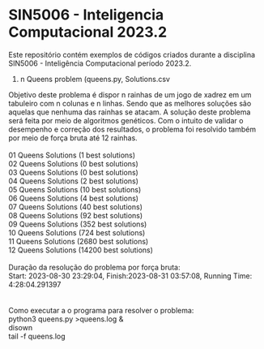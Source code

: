 # SIN5006 - Inteligencia Computacional 2023.2

Este repositório contém exemplos de códigos criados durante a disciplina SIN5006 - Inteligência Computacional período 2023.2. 

1. n Queens problem (queens.py, Solutions.csv

Objetivo deste problema é dispor n rainhas de um jogo de xadrez em um tabuleiro com n colunas e n linhas. Sendo que as melhores soluções são aquelas que nenhuma das rainhas se atacam.
A solução deste problema será feita por meio de algoritmos genéticos. Com o intuito de validar o desempenho e correção dos resultados, o problema foi resolvido também por meio de força bruta até 12 rainhas. 
<br><br>
  01 Queens Solutions     (1 best solutions)<br>
  02 Queens Solutions     (0 best solutions)<br>
  03 Queens Solutions     (0 best solutions)<br>
  04 Queens Solutions     (2 best solutions)<br>
  05 Queens Solutions    (10 best solutions)<br>
  06 Queens Solutions     (4 best solutions)<br>
  07 Queens Solutions    (40 best solutions)<br>
  08 Queens Solutions    (92 best solutions)<br>
  09 Queens Solutions   (352 best solutions)<br>
  10 Queens Solutions   (724 best solutions)<br>
  11 Queens Solutions  (2680 best solutions)<br>
  12 Queens Solutions (14200 best solutions)<br>
<br>
Duração da resolução do problema por força bruta:<br>
Start: 2023-08-30 23:29:04, Finish:2023-08-31 03:57:08, Running Time: 4:28:04.291397<br>
<br><br>
Como executar a o programa para resolver o problema:<br>
python3 queens.py >queens.log & <br>
disown <br>
tail -f queens.log <br>
<br><br>
